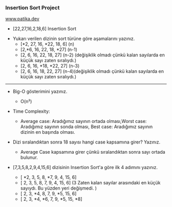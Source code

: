 ### Insertion Sort Project
www.patika.dev
   - [22,27,16,2,18,6] Insertion Sort
 * Yukarı verilen dizinin sort türüne göre aşamalarını yazınız.
   - [*2, 27, 16, *22, 18, 6] (n)
   - [2,*6, 16, 22, 18, *27] (n-1)
   - [2, 6, 16, 22, 18, 27] (n-2) (değişiklik olmadı çünkü kalan sayılarda en küçük sayı zaten sıralıydı.)
   - [2, 6, 16, *18, *22, 27] (n-3)
   - [2, 6, 16, 18, 22, 27] (n-4)(değişiklik olmadı çünkü kalan sayılarda en küçük sayı zaten sıralıydı.)
---
 * Big-O gösterimini yazınız. 
     - O(n²)
 * Time Complexity: 
    - Average case: Aradığımız sayının ortada olması,Worst case: Aradığımız sayının sonda olması, Best case: Aradığımız sayının dizinin en başında olması.

* Dizi sıralandıktan sonra 18 sayısı hangi case kapsamına girer? Yazınız.
   - Average Case kapsamına girer çünkü sıralandıktan sonra sayı ortada bulunur.


* [7,3,5,8,2,9,4,15,6] dizisinin Insertion Sort'a göre ilk 4 adımını yazınız.

  - [ *2, 3, 5, 8, *7, 9, 4, 15, 6]
  - [ 2, 3, 5, 8, 7, 9, 4, 15, 6] (3 Zaten kalan sayılar arasındaki en küçük sayıydı. Bu yüzden yeri değişmedi. )
  - [ 2, 3, *4, 8, 7, 9, *5, 15, 6]
  - [ 2, 3, *4, *6, 7, 9, *5, 15, *8]
